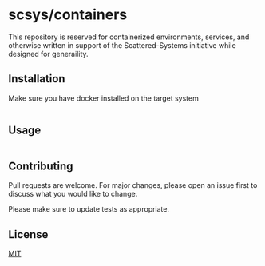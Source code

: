 # scsys/containers

This repository is reserved for containerized environments, services, and otherwise written in support of the Scattered-Systems initiative while designed for generaility.

## Installation

Make sure you have docker installed on the target system

```bash

```

## Usage

```bash

```

## Contributing
Pull requests are welcome. For major changes, please open an issue first to discuss what you would like to change.

Please make sure to update tests as appropriate.

## License
[MIT](https://choosealicense.com/licenses/mit/)

